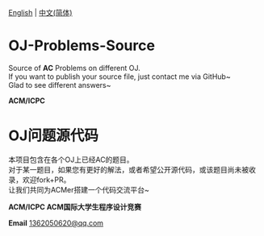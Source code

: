 [English](#oj-problems-source) | [中文(简体)](#oj问题源代码)  
# OJ-Problems-Source
Source of **AC** Problems on different OJ.  
If you want to publish your source file, just contact me via GitHub~  
Glad to see different answers~  
  
**ACM/ICPC**  

# OJ问题源代码  
本项目包含在各个OJ上已经AC的题目。  
对于某一题目，如果您有更好的解法，或者希望公开源代码，或该题目尚未被收录，欢迎fork+PR。  
让我们共同为ACMer搭建一个代码交流平台~  

**ACM/ICPC ACM国际大学生程序设计竞赛**
  
**Email** 1362050620@qq.com  
